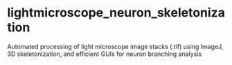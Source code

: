 # lightmicroscope_neuron_skeletonization
 Automated processing of light microscope image stacks (.tif) using ImageJ, 3D skeletonization, and efficient GUIs for neuron branching analysis
